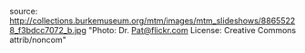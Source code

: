 source:
	http://collections.burkemuseum.org/mtm/images/mtm_slideshows/88655228_f3bdcc7072_b.jpg
	"Photo: Dr. Pat@flickr.com License: Creative Commons attrib/noncom"